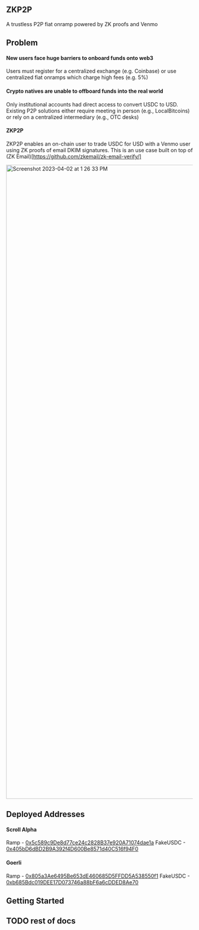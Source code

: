## ZKP2P

A trustless P2P fiat onramp powered by ZK proofs and Venmo

## Problem

#### New users face huge barriers to onboard funds onto web3
Users must register for a centralized exchange (e.g. Coinbase) or use centralized fiat onramps which charge high fees (e.g. 5%)

#### Crypto natives are unable to offboard funds into the real world
Only institutional accounts had direct access to convert USDC to USD. Existing P2P solutions either require meeting in person (e.g., LocalBitcoins) or rely on a centralized intermediary (e.g., OTC desks)

#### ZKP2P
ZKP2P enables an on-chain user to trade USDC for USD with a Venmo user using ZK proofs of email DKIM signatures. This is an use case built on top of (ZK Email)[https://github.com/zkemail/zk-email-verify/]

<img width="1706" alt="Screenshot 2023-04-02 at 1 26 33 PM" src="https://user-images.githubusercontent.com/6797244/229352750-d7d2568b-1713-42d1-8f25-15e2779eebdf.png">

## Deployed Addresses

#### Scroll Alpha
Ramp - [0x5c589c9De8d77ce24c2828B37e920A71074dae1a](https://blockscout.scroll.io/address/0x5c589c9De8d77ce24c2828B37e920A71074dae1a/transactions#address-tabs)
FakeUSDC - [0x405bD6dBD2B9A392f4D600Be8571d40C516f94F0](https://blockscout.scroll.io/address/0x405bD6dBD2B9A392f4D600Be8571d40C516f94F0/transactions#address-tabs)

#### Goerli
Ramp - [0x805a3Ae6495Be653dE460685D5FFDD5A538550f1](https://goerli.etherscan.io/address/0x805a3Ae6495Be653dE460685D5FFDD5A538550f1)
FakeUSDC - [0xb685Bdc019DEE17D073746a88bF6a6cDDED8Ae70](https://goerli.etherscan.io/address/0xb685Bdc019DEE17D073746a88bF6a6cDDED8Ae70)

## Getting Started

## TODO rest of docs
